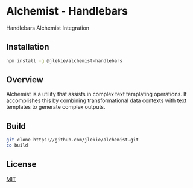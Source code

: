 # Alchemist - Handlebars

Handlebars Alchemist Integration

## Installation

```bash
npm install -g @jlekie/alchemist-handlebars
```

## Overview

Alchemist is a utility that assists in complex text templating operations. It accomplishes this by combining transformational data contexts with text templates to generate complex outputs.

## Build

```bash
git clone https://github.com/jlekie/alchemist.git
co build
```

## License

[MIT](./LICENSE)
